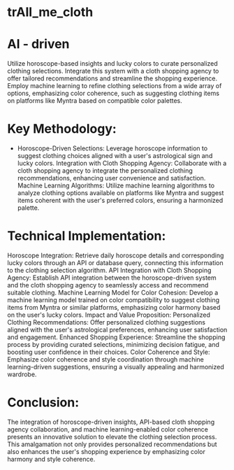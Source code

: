 # trAIl_me_cloth

# AI - driven

Utilize horoscope-based insights and lucky colors to curate personalized clothing selections. Integrate this system with a cloth shopping agency to offer tailored recommendations and streamline the shopping experience. Employ machine learning to refine clothing selections from a wide array of options, emphasizing color coherence, such as suggesting clothing items on platforms like Myntra based on compatible color palettes.

# Key Methodology:
- Horoscope-Driven Selections: Leverage horoscope information to suggest clothing choices aligned with a user's astrological sign and lucky colors.
Integration with Cloth Shopping Agency: Collaborate with a cloth shopping agency to integrate the personalized clothing recommendations, enhancing user convenience and satisfaction.
Machine Learning Algorithms: Utilize machine learning algorithms to analyze clothing options available on platforms like Myntra and suggest items coherent with the user's preferred colors, ensuring a harmonized palette.


# Technical Implementation:
Horoscope Integration: Retrieve daily horoscope details and corresponding lucky colors through an API or database query, connecting this information to the clothing selection algorithm.
API Integration with Cloth Shopping Agency: Establish API integration between the horoscope-driven system and the cloth shopping agency to seamlessly access and recommend suitable clothing.
Machine Learning Model for Color Cohesion: Develop a machine learning model trained on color compatibility to suggest clothing items from Myntra or similar platforms, emphasizing color harmony based on the user's lucky colors.
Impact and Value Proposition:
Personalized Clothing Recommendations: Offer personalized clothing suggestions aligned with the user's astrological preferences, enhancing user satisfaction and engagement.
Enhanced Shopping Experience: Streamline the shopping process by providing curated selections, minimizing decision fatigue, and boosting user confidence in their choices.
Color Coherence and Style: Emphasize color coherence and style coordination through machine learning-driven suggestions, ensuring a visually appealing and harmonized wardrobe.


# Conclusion:
The integration of horoscope-driven insights, API-based cloth shopping agency collaboration, and machine learning-enabled color coherence presents an innovative solution to elevate the clothing selection process. This amalgamation not only provides personalized recommendations but also enhances the user's shopping experience by emphasizing color harmony and style coherence.
